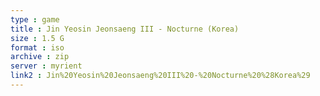 ```yaml
---
type : game
title : Jin Yeosin Jeonsaeng III - Nocturne (Korea)
size : 1.5 G
format : iso
archive : zip
server : myrient
link2 : Jin%20Yeosin%20Jeonsaeng%20III%20-%20Nocturne%20%28Korea%29
---
```

